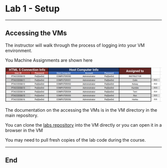 # Lab 1 - Setup

---

## Accessing the VMs

The instructor will walk through the process of logging into your VM environment.

You Machine Assignments are shown here

<img src="VMs.png" width="800" alt="">

The documentation on the accessing the VMs is in the VM directory in the main repository.

You can clone the [labs repository](https://github.com/ExgnosisClasses/2505-Labs) into the VM directly or you can open it in a browser in the VM

You may need to pull fresh copies of the lab code during the course.

--- 

## End
